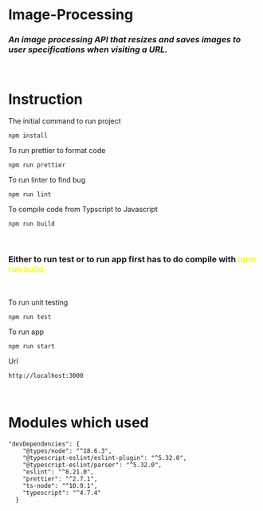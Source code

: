 # Image-Processing

### _An image processing API that resizes and saves images to user specifications when visiting a URL._

<br />

# Instruction

The initial command to run project

```
npm install
```

To run prettier to format code

```
npm run prettier
```

To run linter to find bug

```
npm run lint
```

To compile code from Typscript to Javascript

```
npm run build
```

<br />

### Either to run test or to run app first has to do compile with <span style="color:yellow">npm run build</span>

<br />

To run unit testing

```
npm run test
```

To run app

```
npm run start
```

Url

```
http://localhost:3000
```

<br />

# Modules which used

```
"devDependencies": {
    "@types/node": "^18.6.3",
    "@typescript-eslint/eslint-plugin": "^5.32.0",
    "@typescript-eslint/parser": "^5.32.0",
    "eslint": "^8.21.0",
    "prettier": "^2.7.1",
    "ts-node": "^10.9.1",
    "typescript": "^4.7.4"
  }
```
